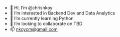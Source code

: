 - 👋 Hi, I’m @chrisnkoy
- 👀 I’m interested in Backend Dev and Data Analytics
- 🌱 I’m currently learning Python
- 💞️ I’m looking to collaborate on TBD
- 📫 nkoycm@gmail.com

<!---
chrisnkoy/chrisnkoy is a ✨ special ✨ repository because its `README.md` (this file) appears on your GitHub profile.
You can click the Preview link to take a look at your changes.
--->
